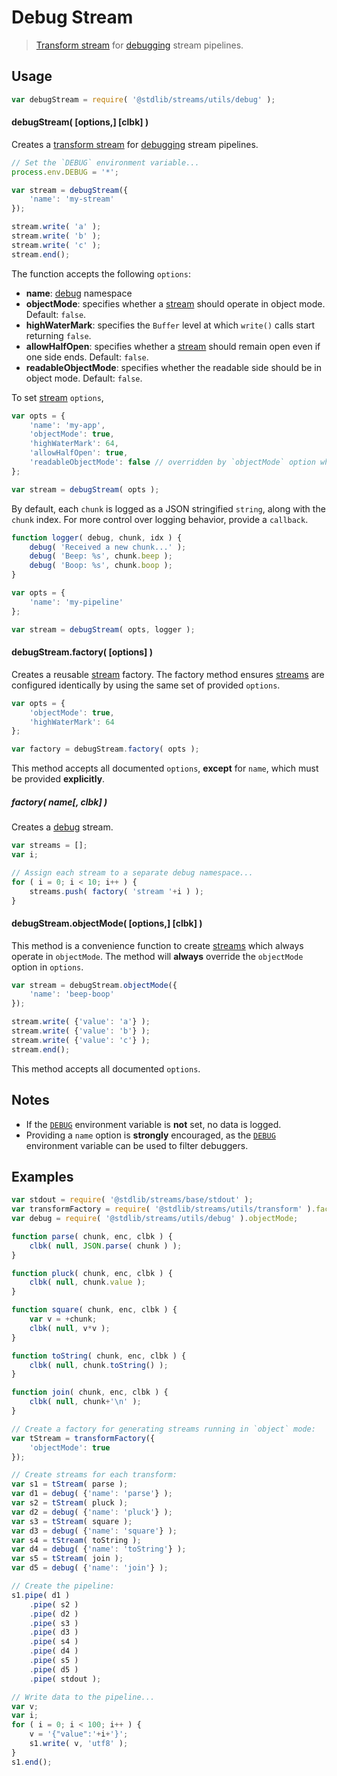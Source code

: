 Debug Stream
===

> [Transform stream][transform-stream] for [debugging][node-debug] stream pipelines.


<!-- <usage> -->

## Usage

``` javascript
var debugStream = require( '@stdlib/streams/utils/debug' );
```

#### debugStream( \[options,\] \[clbk\] )

Creates a [transform stream][transform-stream] for [debugging][node-debug] stream pipelines.

``` javascript
// Set the `DEBUG` environment variable...
process.env.DEBUG = '*';

var stream = debugStream({
    'name': 'my-stream'
});

stream.write( 'a' );
stream.write( 'b' );
stream.write( 'c' );
stream.end();
```

The function accepts the following `options`:

* __name__: [debug][node-debug] namespace
* __objectMode__: specifies whether a [stream][stream] should operate in object mode. Default: `false`.
* __highWaterMark__: specifies the `Buffer` level at which `write()` calls start returning `false`.
* __allowHalfOpen__: specifies whether a [stream][stream] should remain open even if one side ends. Default: `false`.
* __readableObjectMode__: specifies whether the readable side should be in object mode. Default: `false`.

To set [stream][stream] `options`,

``` javascript
var opts = {
    'name': 'my-app',
    'objectMode': true,
    'highWaterMark': 64,
    'allowHalfOpen': true,
    'readableObjectMode': false // overridden by `objectMode` option when `objectMode=true`
};

var stream = debugStream( opts );
```

By default, each `chunk` is logged as a JSON stringified `string`, along with the `chunk` index. For more control over logging behavior, provide a `callback`.

``` javascript
function logger( debug, chunk, idx ) {
    debug( 'Received a new chunk...' );
    debug( 'Beep: %s', chunk.beep );
    debug( 'Boop: %s', chunk.boop );
}

var opts = {
    'name': 'my-pipeline'
};

var stream = debugStream( opts, logger );
```


#### debugStream.factory( \[options\] )

Creates a reusable [stream][stream] factory. The factory method ensures [streams][stream] are configured identically by using the same set of provided `options`.

``` javascript
var opts = {
    'objectMode': true,
    'highWaterMark': 64
};

var factory = debugStream.factory( opts );
```

This method accepts all documented `options`, __except__ for `name`, which must be provided __explicitly__.


##### factory( name\[, clbk\] )

Creates a [debug][node-debug] stream.

``` javascript
var streams = [];
var i;

// Assign each stream to a separate debug namespace...
for ( i = 0; i < 10; i++ ) {
    streams.push( factory( 'stream '+i ) );
}
```


#### debugStream.objectMode( \[options,\] \[clbk\] )

This method is a convenience function to create [streams][stream] which always operate in `objectMode`. The method will __always__ override the `objectMode` option in `options`.

``` javascript
var stream = debugStream.objectMode({
    'name': 'beep-boop'
});

stream.write( {'value': 'a'} );
stream.write( {'value': 'b'} );
stream.write( {'value': 'c'} );
stream.end();
```

This method accepts all documented `options`.

<!-- </usage> -->


<!-- <notes> -->

## Notes

* If the [`DEBUG`][node-debug] environment variable is __not__ set, no data is logged.
* Providing a `name` option is __strongly__ encouraged, as the [`DEBUG`][node-debug] environment variable can be used to filter debuggers.

<!-- </notes> -->


<!-- <examples> -->

## Examples

``` javascript
var stdout = require( '@stdlib/streams/base/stdout' );
var transformFactory = require( '@stdlib/streams/utils/transform' ).factory;
var debug = require( '@stdlib/streams/utils/debug' ).objectMode;

function parse( chunk, enc, clbk ) {
    clbk( null, JSON.parse( chunk ) );
}

function pluck( chunk, enc, clbk ) {
    clbk( null, chunk.value );
}

function square( chunk, enc, clbk ) {
    var v = +chunk;
    clbk( null, v*v );
}

function toString( chunk, enc, clbk ) {
    clbk( null, chunk.toString() );
}

function join( chunk, enc, clbk ) {
    clbk( null, chunk+'\n' );
}

// Create a factory for generating streams running in `object` mode:
var tStream = transformFactory({
    'objectMode': true
});

// Create streams for each transform:
var s1 = tStream( parse );
var d1 = debug( {'name': 'parse'} );
var s2 = tStream( pluck );
var d2 = debug( {'name': 'pluck'} );
var s3 = tStream( square );
var d3 = debug( {'name': 'square'} );
var s4 = tStream( toString );
var d4 = debug( {'name': 'toString'} );
var s5 = tStream( join );
var d5 = debug( {'name': 'join'} );

// Create the pipeline:
s1.pipe( d1 )
    .pipe( s2 )
    .pipe( d2 )
    .pipe( s3 )
    .pipe( d3 )
    .pipe( s4 )
    .pipe( d4 )
    .pipe( s5 )
    .pipe( d5 )
    .pipe( stdout );

// Write data to the pipeline...
var v;
var i;
for ( i = 0; i < 100; i++ ) {
    v = '{"value":'+i+'}';
    s1.write( v, 'utf8' );
}
s1.end();
```

<!-- </examples> -->


<!-- <links> -->

[stream]: https://nodejs.org/api/stream.html
[transform-stream]: https://nodejs.org/api/stream.html
[node-debug]: https://www.npmjs.com/package/debug

<!-- </links> -->
